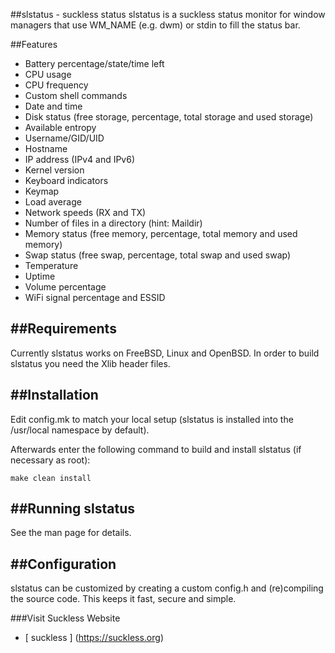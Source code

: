 
##slstatus - suckless status
slstatus is a suckless status monitor for window managers that use WM_NAME
(e.g. dwm) or stdin to fill the status bar.


##Features
- Battery percentage/state/time left
- CPU usage
- CPU frequency
- Custom shell commands
- Date and time
- Disk status (free storage, percentage, total storage and used storage)
- Available entropy
- Username/GID/UID
- Hostname
- IP address (IPv4 and IPv6)
- Kernel version
- Keyboard indicators
- Keymap
- Load average
- Network speeds (RX and TX)
- Number of files in a directory (hint: Maildir)
- Memory status (free memory, percentage, total memory and used memory)
- Swap status (free swap, percentage, total swap and used swap)
- Temperature
- Uptime
- Volume percentage
- WiFi signal percentage and ESSID


##Requirements
------------
Currently slstatus works on FreeBSD, Linux and OpenBSD.
In order to build slstatus you need the Xlib header files.


##Installation
------------
Edit config.mk to match your local setup (slstatus is installed into the
/usr/local namespace by default).

Afterwards enter the following command to build and install slstatus (if
necessary as root):

    make clean install


##Running slstatus
----------------
See the man page for details.


##Configuration
-------------
slstatus can be customized by creating a custom config.h and (re)compiling the
source code. This keeps it fast, secure and simple.

###Visit Suckless Website
* [ suckless ] (https://suckless.org)

